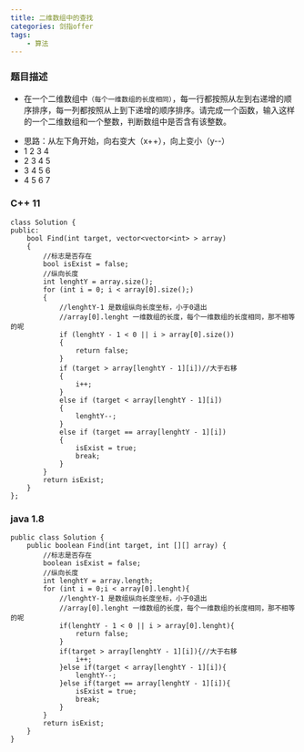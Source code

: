 ```yaml
---
title: 二维数组中的查找
categories: 剑指offer
tags: 
	- 算法
---
```

 <meta name="referrer" content="no-referrer" />

### 题目描述

* 在一个二维数组中`（每个一维数组的长度相同）`，每一行都按照从左到右递增的顺序排序，每一列都按照从上到下递增的顺序排序。请完成一个函数，输入这样的一个二维数组和一个整数，判断数组中是否含有该整数。
<!-- more -->


* 思路：从左下角开始，向右变大（x++），向上变小（y--）
* 1 2 3 4
* 2 3 4 5
* 3 4 5 6
* 4 5 6 7

### C++ 11

```
class Solution {
public:
    bool Find(int target, vector<vector<int> > array)
	{
        //标志是否存在
	    bool isExist = false;
	    //纵向长度
        int lenghtY = array.size();
        for (int i = 0; i < array[0].size();)
        {
            //lenghtY-1 是数组纵向长度坐标，小于0退出
            //array[0].lenght 一维数组的长度，每个一维数组的长度相同，那不相等的呢
            if (lenghtY - 1 < 0 || i > array[0].size())
            {
                return false;
            }
            if (target > array[lenghtY - 1][i])//大于右移
            {
                i++;
            }
            else if (target < array[lenghtY - 1][i])
            {
                lenghtY--;
            }
            else if (target == array[lenghtY - 1][i])
            {
                isExist = true;
                break;
            }
        }
        return isExist;
    }
};
```

### java 1.8

```
public class Solution {
    public boolean Find(int target, int [][] array) {
        //标志是否存在
        boolean isExist = false;
        //纵向长度
        int lenghtY = array.length;
        for (int i = 0;i < array[0].lenght){
            //lenghtY-1 是数组纵向长度坐标，小于0退出
            //array[0].lenght 一维数组的长度，每个一维数组的长度相同，那不相等的呢
            if(lenghtY - 1 < 0 || i > array[0].lenght){
                return false;
            }
            if(target > array[lenghtY - 1][i]){//大于右移
                i++;
            }else if(target < array[lenghtY - 1][i]){
                lenghtY--;
            }else if(target == array[lenghtY - 1][i]){
                isExist = true;
                break;
            }
        }
        return isExist;
    }
}
```

